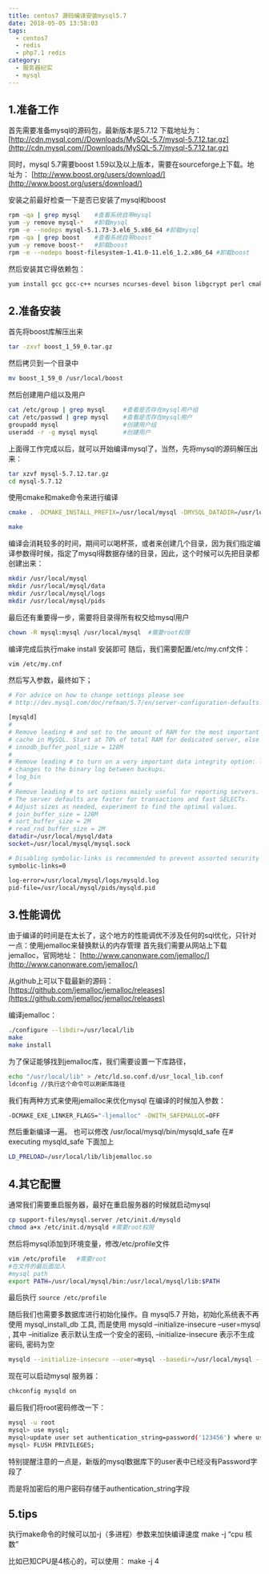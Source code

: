 ```yaml
---
title: centos7 源码编译安装mysql5.7
date: 2018-05-05 13:58:03
tags:
  - centos7
  - redis
  - php7.1 redis
category:
  - 服务器纪实
  - mysql
---
```

## 1.准备工作

首先需要准备mysql的源码包，最新版本是5.7.12
下载地址为：
[http://cdn.mysql.com//Downloads/MySQL-5.7/mysql-5.7.12.tar.gz](http://cdn.mysql.com//Downloads/MySQL-5.7/mysql-5.7.12.tar.gz)

同时，mysql 5.7需要boost 1.59以及以上版本，需要在sourceforge上下载。地址为：
[http://www.boost.org/users/download/](http://www.boost.org/users/download/)

安装之前最好检查一下是否已安装了mysql和boost
```bash
rpm -qa | grep mysql    #查看系统自带mysql
yum -y remove mysql-*   #卸载mysql
rpm -e --nodeps mysql-5.1.73-3.el6_5.x86_64 #卸载mysql
rpm -qa | grep boost    #查看系统自带boost
yum -y remove boost-*   #卸载boost
rpm -e --nodeps boost-filesystem-1.41.0-11.el6_1.2.x86_64 #卸载boost
```
然后安装其它得依赖包：
```bash
yum install gcc gcc-c++ ncurses ncurses-devel bison libgcrypt perl cmake
```
<!--more-->
## 2.准备安装

首先将boost库解压出来
```bash
tar -zxvf boost_1_59_0.tar.gz
```
然后拷贝到一个目录中
```bash
mv boost_1_59_0 /usr/local/boost
```
然后创建用户组以及用户
```bash
cat /etc/group | grep mysql     #查看是否存在mysql用户组
cat /etc/passwd | grep mysql    #查看是否存在mysql用户
groupadd mysql                  #创建用户组
useradd -r -g mysql mysql       #创建用户
```
上面得工作完成以后，就可以开始编译mysql了，当然，先将mysql的源码解压出来：
```bash
tar xzvf mysql-5.7.12.tar.gz
cd mysql-5.7.12
```
使用cmake和make命令来进行编译
```bash
cmake . -DCMAKE_INSTALL_PREFIX=/usr/local/mysql -DMYSQL_DATADIR=/usr/local/mysql/data -DDEFAULT_CHARSET=utf8 -DDEFAULT_COLLATION=utf8_general_ci -DMYSQL_TCP_PORT=3306 -DMYSQL_USER=mysql -DWITH_MYISAM_STORAGE_ENGINE=1 -DWITH_INNOBASE_STORAGE_ENGINE=1 -DWITH_ARCHIVE_STORAGE_ENGINE=1 -DWITH_BLACKHOLE_STORAGE_ENGINE=1 -DWITH_MEMORY_STORAGE_ENGINE=1 -DENABLE_DOWNLOADS=1 -DDOWNLOAD_BOOST=1 -DWITH_BOOST=/usr/local/boost

make
```
编译会消耗较多的时间，期间可以喝杯茶，或者来创建几个目录，因为我们指定编译参数得时候，指定了mysql得数据存储的目录，因此，这个时候可以先把目录都创建出来：

```bash
mkdir /usr/local/mysql
mkdir /usr/local/mysql/data
mkdir /usr/local/mysql/logs
mkdir /usr/local/mysql/pids
```
最后还有重要得一步，需要将目录得所有权交给mysql用户
```bash
chown -R mysql:mysql /usr/local/mysql  #需要root权限
```

编译完成后执行make install 安装即可
随后，我们需要配置/etc/my.cnf文件：
```bash
vim /etc/my.cnf                                          
```
然后写入参数，最终如下；
```bash
# For advice on how to change settings please see
# http://dev.mysql.com/doc/refman/5.7/en/server-configuration-defaults.html

[mysqld]
#
# Remove leading # and set to the amount of RAM for the most important data
# cache in MySQL. Start at 70% of total RAM for dedicated server, else 10%.
# innodb_buffer_pool_size = 128M
#
# Remove leading # to turn on a very important data integrity option: logging
# changes to the binary log between backups.
# log_bin
#
# Remove leading # to set options mainly useful for reporting servers.
# The server defaults are faster for transactions and fast SELECTs.
# Adjust sizes as needed, experiment to find the optimal values.
# join_buffer_size = 128M
# sort_buffer_size = 2M
# read_rnd_buffer_size = 2M
datadir=/usr/local/mysql/data
socket=/usr/local/mysql/mysql.sock

# Disabling symbolic-links is recommended to prevent assorted security risks
symbolic-links=0

log-error=/usr/local/mysql/logs/mysqld.log
pid-file=/usr/local/mysql/pids/mysqld.pid                                       
```
## 3.性能调优
由于编译的时间是在太长了，这个地方的性能调优不涉及任何的sql优化，只针对一点：使用jemalloc来替换默认的内存管理
首先我们需要从网站上下载jemalloc，官网地址：
[http://www.canonware.com/jemalloc/](http://www.canonware.com/jemalloc/)

从github上可以下载最新的源码：
[https://github.com/jemalloc/jemalloc/releases](https://github.com/jemalloc/jemalloc/releases)

编译jemalloc：
```bash
./configure --libdir=/usr/local/lib
make
make install
```
为了保证能够找到jemalloc库，我们需要设置一下库路径，
```bash
echo "/usr/local/lib" > /etc/ld.so.conf.d/usr_local_lib.conf
ldconfig //执行这个命令可以刷新库路径
```
我们有两种方式来使用jemalloc来优化mysql
在编译的时候加入参数：
```bash
-DCMAKE_EXE_LINKER_FLAGS="-ljemalloc" -DWITH_SAFEMALLOC=OFF
```
然后重新编译一遍。
也可以修改 /usr/local/mysql/bin/mysqld_safe
在# executing mysqld_safe 下面加上
```bash
LD_PRELOAD=/usr/local/lib/libjemalloc.so
```
## 4.其它配置
通常我们需要重启服务器，最好在重启服务器的时候就启动mysql
```bash
cp support-files/mysql.server /etc/init.d/mysqld
chmod a+x /etc/init.d/mysqld #需要root权限
```
然后将mysql添加到环境变量，修改/etc/profile文件
```bash
vim /etc/profile   #需要root
#在文件的最后面加入
#mysql path
export PATH=/usr/local/mysql/bin:/usr/local/mysql/lib:$PATH
```
最后执行 `source /etc/profile`

随后我们也需要多数据库进行初始化操作。自 mysql5.7 开始，初始化系统表不再使用 mysql_install_db 工具, 而是使用 mysqld –initialize-insecure –user=mysql , 其中 –initialize 表示默认生成一个安全的密码, –initialize-insecure 表示不生成密码, 密码为空
```bash
mysqld --initialize-insecure --user=mysql --basedir=/usr/local/mysql --datadir=/usr/local/mysql/data
```
现在可以启动mysql 服务器：
```bash
chkconfig mysqld on
```
最后我们将root密码修改一下：
```bash
mysql -u root
mysql> use mysql;
mysql>update user set authentication_string=password('123456') where user='root' and Host = 'localhost';
mysql> FLUSH PRIVILEGES;
```
特别提醒注意的一点是，新版的mysql数据库下的user表中已经没有Password字段了

而是将加密后的用户密码存储于authentication_string字段
## 5.tips
执行make命令的时候可以加-j（多进程）参数来加快编译速度
make -j “cpu 核数”

比如已知CPU是4核心的，可以使用：
make -j 4
